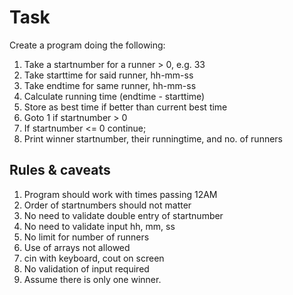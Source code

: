 # Task

Create a program doing the following:

1. Take a startnumber for a runner > 0, e.g. 33
2. Take starttime for said runner, hh-mm-ss
3. Take endtime for same runner, hh-mm-ss
4. Calculate running time (endtime - starttime)
5. Store as best time if better than current best time
6. Goto 1 if startnumber > 0
7. If startnumber <= 0 continue;
8. Print winner startnumber, their runningtime, and no. of runners

## Rules & caveats

1. Program should work with times passing 12AM
2. Order of startnumbers should not matter
3. No need to validate double entry of startnumber
4. No need to validate input hh, mm, ss
5. No limit for number of runners
6. Use of arrays not allowed
7. cin with keyboard, cout on screen
8. No validation of input required
9. Assume there is only one winner.
